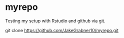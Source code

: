 # myrepo
Testing my setup with Rstudio and github via git.

git clone https://github.com/JakeGrabner10/myrepo.git

